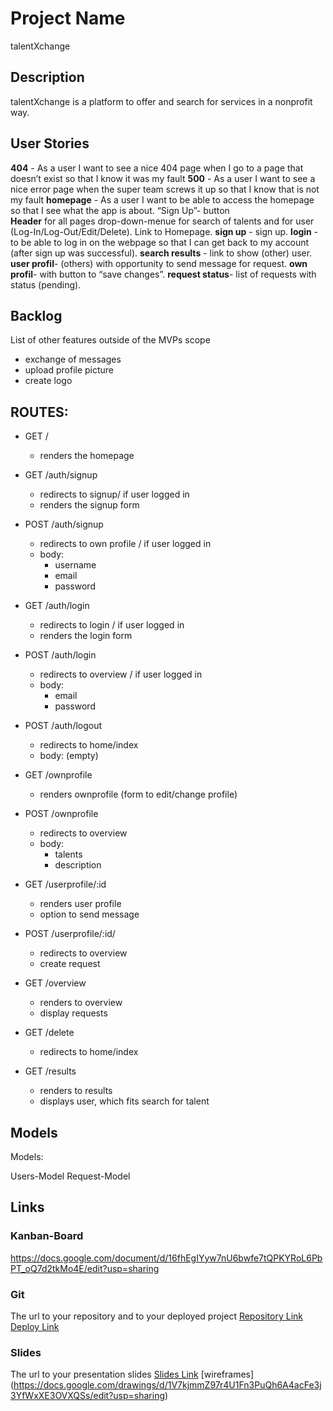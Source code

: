 # Project Name
talentXchange

## Description

talentXchange is a platform to offer and search for services in a nonprofit way.
 
## User Stories

**404** - As a user I want to see a nice 404 page when I go to a page that doesn’t exist so that I know it was my fault 
**500** - As a user I want to see a nice error page when the super team screws it up so that I know that is not my fault
**homepage** - As a user I want to be able to access the homepage so that I see what the app is about.  “Sign Up”- button  
**Header** for all pages drop-down-menue for search of talents and for user (Log-In/Log-Out/Edit/Delete). Link to Homepage.
**sign up** - sign up.
**login** - to be able to log in on the webpage so that I can get back to my account (after sign up was successful).
**search results** - link to show (other) user.
**user profil**-  (others) with opportunity to send message for request.
**own profil**-  with button to “save changes”.
**request status**- list of requests with status (pending).  


## Backlog

List of other features outside of the MVPs scope

- exchange of messages
- upload profile picture
- create logo


## ROUTES:

- GET / 
  - renders the homepage

- GET /auth/signup
  - redirects to signup/ if user logged in
  - renders the signup form 
- POST /auth/signup
  - redirects to own profile / if user logged in
  - body:
    - username
    - email
    - password

- GET /auth/login
  - redirects to login / if user logged in
  - renders the login form
- POST /auth/login
  - redirects to overview / if user logged in
  - body:
    - email
    - password

- POST /auth/logout
  - redirects to home/index
  - body: (empty)

- GET /ownprofile
  - renders ownprofile (form to edit/change profile)
- POST /ownprofile 
  - redirects to overview
  - body: 
    - talents
    - description

- GET /userprofile/:id
  - renders user profile
  - option to send message
- POST /userprofile/:id/ 
  - redirects to overview
  - create request

- GET /overview
  - renders to overview
  - display requests

- GET /delete
  - redirects to home/index

- GET /results
  - renders to results
  - displays user, which fits search for talent



## Models

Models:

Users-Model
Request-Model


## Links

### Kanban-Board
https://docs.google.com/document/d/16fhEgIYyw7nU6bwfe7tQPKYRoL6PbPT_oQ7d2tkMo4E/edit?usp=sharing


### Git
The url to your repository and to your deployed project
[Repository Link](https://github.com/MattBrwn/talentXchange)
[Deploy Link](https://talentxchange.herokuapp.com/)

### Slides

The url to your presentation slides
[Slides Link](https://docs.google.com/presentation/d/1-vZDkPIz9YRhDFOT526WCyF3zDnIdr8xgYRXqHH5szY/edit?usp=sharing)
[wireframes] (https://docs.google.com/drawings/d/1V7kjmmZ97r4U1Fn3PuQh6A4acFe3j3YfWxXE3OVXQSs/edit?usp=sharing)
